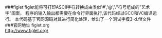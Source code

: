 ###figlet
figlet能将可打印ASCII字符转换成由类似'#','@','/'符号组成的"艺术字"图案，
程序的输入输出都需要在命令行界面执行,该代码经过GCC和VC编译运行。
本代码基于官网源码对其进行简化处理，给出了一个测试字模3-d.flf文件
###官网地址
figlet.org   
http://www.figlet.org/